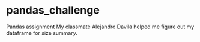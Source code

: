 # pandas_challenge
Pandas assignment
My classmate Alejandro Davila helped me figure out my dataframe for size summary.
